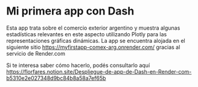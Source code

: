 # Mi primera app con Dash

Esta app trata sobre el comercio exterior argentino y muestra algunas estadísticas relevantes en este aspecto utilizando Plotly para las representaciones gráficas dinámicas. La app se encuentra alojada en el siguiente sitio https://myfirstapp-comex-arg.onrender.com/ gracias al servicio de Render.com

Si te interesa saber cómo hacerlo, podés consultarlo aquí 
https://florfares.notion.site/Despliegue-de-app-de-Dash-en-Render-com-b5310e2e027348d9bc84b8a58a7ef65b

